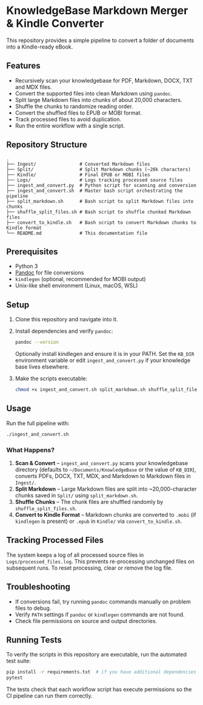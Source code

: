 # KnowledgeBase Markdown Merger & Kindle Converter

This repository provides a simple pipeline to convert a folder of documents into a Kindle-ready eBook.

## Features

- Recursively scan your knowledgebase for PDF, Markdown, DOCX, TXT and MDX files.
- Convert the supported files into clean Markdown using `pandoc`.
- Split large Markdown files into chunks of about 20,000 characters.
- Shuffle the chunks to randomize reading order.
- Convert the shuffled files to EPUB or MOBI format.
- Track processed files to avoid duplication.
- Run the entire workflow with a single script.

## Repository Structure

```text
.
├── Ingest/                # Converted Markdown files
├── Split/                 # Split Markdown chunks (~20k characters)
├── Kindle/                # Final EPUB or MOBI files
├── Logs/                  # Logs tracking processed source files
├── ingest_and_convert.py  # Python script for scanning and conversion
├── ingest_and_convert.sh  # Master bash script orchestrating the pipeline
├── split_markdown.sh      # Bash script to split Markdown files into chunks
├── shuffle_split_files.sh # Bash script to shuffle chunked Markdown files
├── convert_to_kindle.sh   # Bash script to convert Markdown chunks to Kindle format
└── README.md              # This documentation file
```

## Prerequisites

- Python 3
- [Pandoc](https://pandoc.org/installing.html) for file conversions
- `kindlegen` (optional, recommended for MOBI output)
- Unix-like shell environment (Linux, macOS, WSL)

## Setup

1. Clone this repository and navigate into it.
2. Install dependencies and verify `pandoc`:

   ```bash
   pandoc --version
   ```

   Optionally install kindlegen and ensure it is in your PATH. Set the `KB_DIR` environment variable or edit `ingest_and_convert.py` if your knowledge base lives elsewhere.

3. Make the scripts executable:

   ```bash
   chmod +x ingest_and_convert.sh split_markdown.sh shuffle_split_files.sh convert_to_kindle.sh
   ```

## Usage

Run the full pipeline with:
```bash
./ingest_and_convert.sh
```

### What Happens?

1. **Scan & Convert** – `ingest_and_convert.py` scans your knowledgebase directory (defaults to `~/Documents/KnowledgeBase` or the value of `KB_DIR`), converts PDFs, DOCX, TXT, MDX, and Markdown to Markdown files in `Ingest/`.
2. **Split Markdown** – Large Markdown files are split into ~20,000-character chunks saved in `Split/` using `split_markdown.sh`.
3. **Shuffle Chunks** – The chunk files are shuffled randomly by `shuffle_split_files.sh`.
4. **Convert to Kindle Format** – Markdown chunks are converted to `.mobi` (if `kindlegen` is present) or `.epub` in `Kindle/` via `convert_to_kindle.sh`.

## Tracking Processed Files

The system keeps a log of all processed source files in `Logs/processed_files.log`. This prevents re-processing unchanged files on subsequent runs. To reset processing, clear or remove the log file.

## Troubleshooting

- If conversions fail, try running `pandoc` commands manually on problem files to debug.
- Verify `PATH` settings if `pandoc` or `kindlegen` commands are not found.
- Check file permissions on source and output directories.


## Running Tests

To verify the scripts in this repository are executable, run the automated test suite:

```bash
pip install -r requirements.txt  # if you have additional dependencies
pytest
```

The tests check that each workflow script has execute permissions so the CI pipeline can run them correctly.

